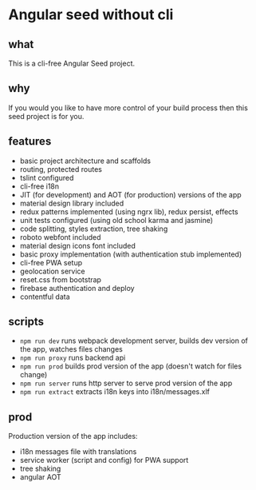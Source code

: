 # Angular seed without cli

## what

This is a cli-free Angular Seed project.

## why

If you would you like to have more control of your build process then this seed project is for you.

## features

- basic project architecture  and scaffolds 
- routing, protected routes
- tslint configured
- cli-free i18n
- JIT (for development) and AOT (for production) versions of the app
- material design library included
- redux patterns implemented (using ngrx lib), redux persist, effects
- unit tests configured (using old school karma and jasmine)
- code splitting, styles extraction, tree shaking
- roboto webfont included
- material design icons font included
- basic proxy implementation (with authentication stub implemented)
- cli-free PWA setup
- geolocation service
- reset.css from bootstrap
- firebase authentication and deploy
- contentful data

## scripts

- `npm run dev` runs webpack development server, builds dev version of the app, watches files changes
- `npm run proxy` runs backend api
- `npm run prod` builds prod version of the app (doesn't watch for files change)
- `npm run server` runs http server to serve prod version of the app
- `npm run extract` extracts i18n keys into i18n/messages.xlf

## prod

Production version of the app includes:
- i18n messages file with translations
- service worker (script and config) for PWA support
- tree shaking
- angular AOT
